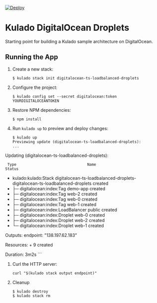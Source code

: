 [![Deploy](https://get.kulado.com/new/button.svg)](https://app.kulado.com/new)

# Kulado DigitalOcean Droplets

Starting point for building a Kulado sample architecture on DigitalOcean.

## Running the App

1.  Create a new stack:

    ```
    $ kulado stack init digitalocean-ts-loadbalanced-droplets
    ```

1.  Configure the project:

    ```
    $ kulado config set --secret digitalocean:token YOURDIGITALOCEANTOKEN
    ```

1.  Restore NPM dependencies:

    ```
    $ npm install
    ```

1.  Run `kulado up` to preview and deploy changes:

    ``` 
    $ kulado up
    Previewing update (digitalocean-ts-loadbalanced-droplets):
    ...

Updating (digitalocean-ts-loadbalanced-droplets):

     Type                                Name                                                                         Status
 +   kulado:kulado:Stack                 digitalocean-ts-loadbalanced-droplets-digitalocean-ts-loadbalanced-droplets  created
 +   ├─ digitalocean:index:Tag           demo-app                                                                     created
 +   ├─ digitalocean:index:Tag           web-2                                                                        created
 +   ├─ digitalocean:index:Tag           web-0                                                                        created
 +   ├─ digitalocean:index:Tag           web-1                                                                        created
 +   ├─ digitalocean:index:LoadBalancer  public                                                                       created
 +   ├─ digitalocean:index:Droplet       web-0                                                                        created
 +   ├─ digitalocean:index:Droplet       web-2                                                                        created
 +   └─ digitalocean:index:Droplet       web-1                                                                        created

Outputs:
    endpoint: "138.197.62.183"

Resources:
    + 9 created

Duration: 3m2s
    ```

1.  Curl the HTTP server:

    ```
    curl "$(kulado stack output endpoint)"
    ```

1. Cleanup

    ```
    $ kulado destroy
    $ kulado stack rm
    ```
